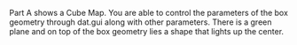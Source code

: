 Part A shows a Cube Map.
You are able to control the parameters of the box geometry through dat.gui along with other parameters.
There is a green plane and on top of the box geometry lies a shape that lights up the center.
